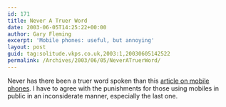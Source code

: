 ```yaml
---
id: 171
title: Never A Truer Word
date: 2003-06-05T14:25:22+00:00
author: Gary Fleming
excerpt: 'Mobile phones: useful, but annoying'
layout: post
guid: tag:solitude.vkps.co.uk,2003:1,20030605142522
permalink: /Archives/2003/06/05/NeverATruerWord/
---
```

Never has there been a truer word spoken than this [article on mobile phones](http://www.nothing-sacred.net/articles/3/321/). I have to agree with the punishments for those using mobiles in public in an inconsiderate manner, especially the last one.